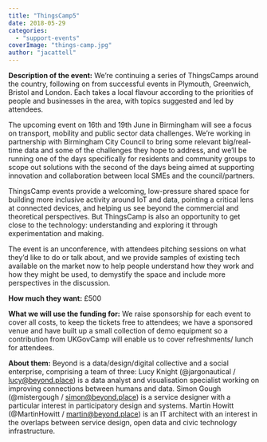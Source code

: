 ```yaml
---
title: "ThingsCamp5"
date: 2018-05-29
categories: 
  - "support-events"
coverImage: "things-camp.jpg"
author: "jacattell"
---
```


**Description of the event:** We’re continuing a series of ThingsCamps around the country, following on from successful events in Plymouth, Greenwich, Bristol and London. Each takes a local flavour according to the priorities of people and businesses in the area, with topics suggested and led by attendees.

The upcoming event on 16th and 19th June in Birmingham will see a focus on transport, mobility and public sector data challenges. We’re working in partnership with Birmingham City Council to bring some relevant big/real-time data and some of the challenges they hope to address, and we’ll be running one of the days specifically for residents and community groups to scope out solutions with the second of the days being aimed at supporting innovation and collaboration between local SMEs and the council/partners.

ThingsCamp events provide a welcoming, low-pressure shared space for building more inclusive activity around IoT and data, pointing a critical lens at connected devices, and helping us see beyond the commercial and theoretical perspectives. But ThingsCamp is also an opportunity to get close to the technology: understanding and exploring it through experimentation and making.

The event is an unconference, with attendees pitching sessions on what they’d like to do or talk about, and we provide samples of existing tech available on the market now to help people understand how they work and how they might be used, to demystify the space and include more perspectives in the discussion.

**How much they want:** £500

**What we will use the funding for:** We raise sponsorship for each event to cover all costs, to keep the tickets free to attendees; we have a sponsored venue and have built up a small collection of demo equipment so a contribution from UKGovCamp will enable us to cover refreshments/ lunch for attendees.

**About them:** Beyond is a data/design/digital collective and a social enterprise, comprising a team of three: Lucy Knight (@jargonautical / lucy@beyond.place) is a data analyst and visualisation specialist working on improving connections between humans and data. Simon Gough (@mistergough / simon@beyond.place) is a service designer with a particular interest in participatory design and systems. Martin Howitt (@MartinHowitt / martin@beyond.place) is an IT architect with an interest in the overlaps between service design, open data and civic technology infrastructure.
